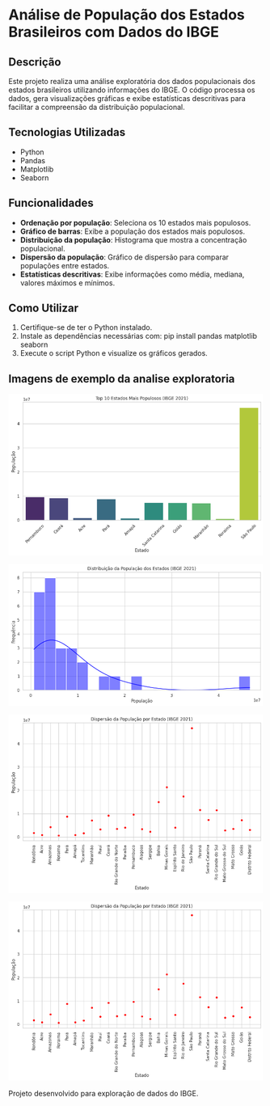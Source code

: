 # Análise de População dos Estados Brasileiros com Dados do IBGE

## Descrição
Este projeto realiza uma análise exploratória dos dados populacionais dos estados brasileiros utilizando informações do IBGE. O código processa os dados, gera visualizações gráficas e exibe estatísticas descritivas para facilitar a compreensão da distribuição populacional.

## Tecnologias Utilizadas
- Python
- Pandas
- Matplotlib
- Seaborn

## Funcionalidades
- **Ordenação por população**: Seleciona os 10 estados mais populosos.
- **Gráfico de barras**: Exibe a população dos estados mais populosos.
- **Distribuição da população**: Histograma que mostra a concentração populacional.
- **Dispersão da população**: Gráfico de dispersão para comparar populações entre estados.
- **Estatísticas descritivas**: Exibe informações como média, mediana, valores máximos e mínimos.

## Como Utilizar
1. Certifique-se de ter o Python instalado.
2. Instale as dependências necessárias com:
   pip install pandas matplotlib seaborn
3. Execute o script Python e visualize os gráficos gerados.
## Imagens de exemplo da analise exploratoria

![alt text](image.png)

![alt text](image-1.png)

![alt text](image-2.png)

![alt text](image-3.png)

Projeto desenvolvido para exploração de dados do IBGE.

